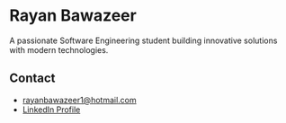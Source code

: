 # **Rayan Bawazeer**

A passionate Software Engineering student building innovative solutions with modern technologies.

## Contact  
- [rayanbawazeer1@hotmail.com](mailto:rayanbawazeer1@hotmail.com)  
- [LinkedIn Profile](https://linkedin.com/in/rayansb1)
